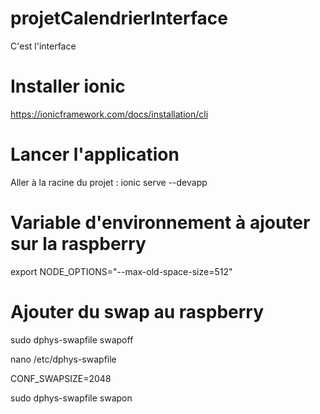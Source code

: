 # projetCalendrierInterface
C'est l'interface

# Installer ionic 

https://ionicframework.com/docs/installation/cli 

# Lancer l'application 

Aller à la racine du projet : ionic serve --devapp



# Variable d'environnement à ajouter sur la raspberry
export NODE_OPTIONS="--max-old-space-size=512"

# Ajouter du swap au raspberry 
sudo dphys-swapfile swapoff

nano /etc/dphys-swapfile 

  CONF_SWAPSIZE=2048

sudo dphys-swapfile swapon

